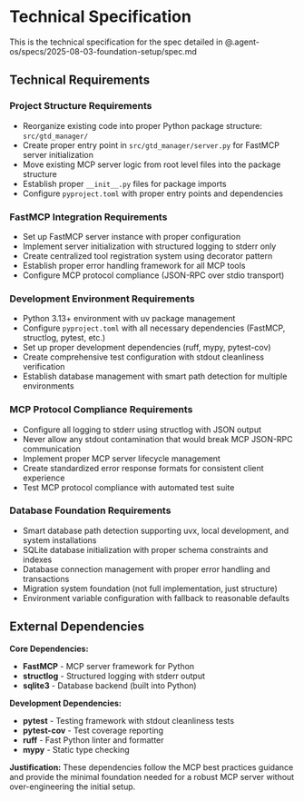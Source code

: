 # Technical Specification

This is the technical specification for the spec detailed in @.agent-os/specs/2025-08-03-foundation-setup/spec.md

## Technical Requirements

### Project Structure Requirements

- Reorganize existing code into proper Python package structure: `src/gtd_manager/`
- Create proper entry point in `src/gtd_manager/server.py` for FastMCP server initialization
- Move existing MCP server logic from root level files into the package structure
- Establish proper `__init__.py` files for package imports
- Configure `pyproject.toml` with proper entry points and dependencies

### FastMCP Integration Requirements

- Set up FastMCP server instance with proper configuration
- Implement server initialization with structured logging to stderr only
- Create centralized tool registration system using decorator pattern
- Establish proper error handling framework for all MCP tools
- Configure MCP protocol compliance (JSON-RPC over stdio transport)

### Development Environment Requirements

- Python 3.13+ environment with uv package management
- Configure `pyproject.toml` with all necessary dependencies (FastMCP, structlog, pytest, etc.)
- Set up proper development dependencies (ruff, mypy, pytest-cov)
- Create comprehensive test configuration with stdout cleanliness verification
- Establish database management with smart path detection for multiple environments

### MCP Protocol Compliance Requirements

- Configure all logging to stderr using structlog with JSON output
- Never allow any stdout contamination that would break MCP JSON-RPC communication
- Implement proper MCP server lifecycle management
- Create standardized error response formats for consistent client experience
- Test MCP protocol compliance with automated test suite

### Database Foundation Requirements

- Smart database path detection supporting uvx, local development, and system installations
- SQLite database initialization with proper schema constraints and indexes
- Database connection management with proper error handling and transactions
- Migration system foundation (not full implementation, just structure)
- Environment variable configuration with fallback to reasonable defaults

## External Dependencies

**Core Dependencies:**

- **FastMCP** - MCP server framework for Python
- **structlog** - Structured logging with stderr output
- **sqlite3** - Database backend (built into Python)

**Development Dependencies:**

- **pytest** - Testing framework with stdout cleanliness tests
- **pytest-cov** - Test coverage reporting
- **ruff** - Fast Python linter and formatter
- **mypy** - Static type checking

**Justification:** These dependencies follow the MCP best practices guidance and provide the minimal foundation needed for a robust MCP server without over-engineering the initial setup.
